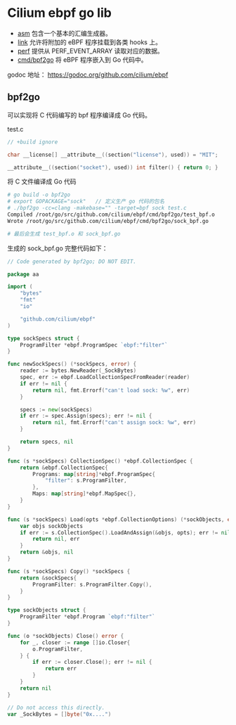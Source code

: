 # Cilium ebpf go lib

- [asm](https://pkg.go.dev/github.com/cilium/ebpf/asm) 包含一个基本的汇编生成器。
- [link](https://pkg.go.dev/github.com/cilium/ebpf/link) 允许将附加的 eBPF 程序挂载到各类 hooks 上。
- [perf](https://pkg.go.dev/github.com/cilium/ebpf/perf) 提供从 PERF_EVENT_ARRAY 读取对应的数据。
- [cmd/bpf2go](https://pkg.go.dev/github.com/cilium/ebpf/cmd/bpf2go) 将 eBPF 程序嵌入到 Go 代码中。

godoc 地址： https://godoc.org/github.com/cilium/ebpf

## bpf2go

可以实现将 C 代码编写的 bpf 程序编译成 Go 代码。

test.c

```c
// +build ignore

char __license[] __attribute__((section("license"), used)) = "MIT";

__attribute__((section("socket"), used)) int filter() { return 0; }
```

将 C 文件编译成 Go 代码

```bash
# go build -o bpf2go
# export GOPACKAGE="sock"   // 定义生产 go 代码的包名
# ./bpf2go -cc=clang -makebase="" -target=bpf sock test.c
Compiled /root/go/src/github.com/cilium/ebpf/cmd/bpf2go/test_bpf.o
Wrote /root/go/src/github.com/cilium/ebpf/cmd/bpf2go/sock_bpf.go

# 最后会生成 test_bpf.o 和 sock_bpf.go
```

生成的 sock_bpf.go 完整代码如下：

```go
// Code generated by bpf2go; DO NOT EDIT.

package aa

import (
	"bytes"
	"fmt"
	"io"

	"github.com/cilium/ebpf"
)

type sockSpecs struct {
	ProgramFilter *ebpf.ProgramSpec `ebpf:"filter"`
}

func newSockSpecs() (*sockSpecs, error) {
	reader := bytes.NewReader(_SockBytes)
	spec, err := ebpf.LoadCollectionSpecFromReader(reader)
	if err != nil {
		return nil, fmt.Errorf("can't load sock: %w", err)
	}

	specs := new(sockSpecs)
	if err := spec.Assign(specs); err != nil {
		return nil, fmt.Errorf("can't assign sock: %w", err)
	}

	return specs, nil
}

func (s *sockSpecs) CollectionSpec() *ebpf.CollectionSpec {
	return &ebpf.CollectionSpec{
		Programs: map[string]*ebpf.ProgramSpec{
			"filter": s.ProgramFilter,
		},
		Maps: map[string]*ebpf.MapSpec{},
	}
}

func (s *sockSpecs) Load(opts *ebpf.CollectionOptions) (*sockObjects, error) {
	var objs sockObjects
	if err := s.CollectionSpec().LoadAndAssign(&objs, opts); err != nil {
		return nil, err
	}
	return &objs, nil
}

func (s *sockSpecs) Copy() *sockSpecs {
	return &sockSpecs{
		ProgramFilter: s.ProgramFilter.Copy(),
	}
}

type sockObjects struct {
	ProgramFilter *ebpf.Program `ebpf:"filter"`
}

func (o *sockObjects) Close() error {
	for _, closer := range []io.Closer{
		o.ProgramFilter,
	} {
		if err := closer.Close(); err != nil {
			return err
		}
	}
	return nil
}

// Do not access this directly.
var _SockBytes = []byte("0x....")

```

